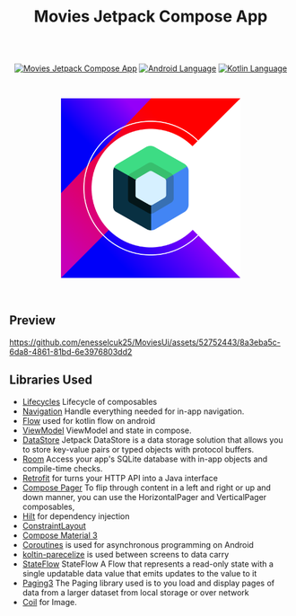<h1 align="center">Movies Jetpack Compose App</h1></br>

<br>

<p align="center">
  <a href="#"><img alt="Movies Jetpack Compose App"  src="https://badgen.net/badge/Apps/58?icon=https://raw.githubusercontent.com/androiddevnotes/awesome-jetpack-compose-android   apps/master/assets/count.svg&color=0984e3"/></a>
  <a href="#"><img alt="Android Language" src="https://badgen.net/badge/OS/Android?icon=https://raw.githubusercontent.com/androiddevnotes/awesome-jetpack-compose-android-apps/master/asserts/android.svg&color=3ddc84"/></a>
  <a href="#"><img alt="Kotlin Language" src="https://badgen.net/badge/language/Kotlin?icon=https://raw.githubusercontent.com/androiddevnotes/awesome-jetpack-compose-android-apps/master/asserts/kotlin.svg&color=f18e33"/></a>

</p>

<br>
<p align="center">
<img width="320px" src="asserts/jetpack_compose_androiddevnotes.png" alt="jetpack compose androiddevnotes logo"></img>
</p><br>


Preview
-------------------------
https://github.com/enesselcuk25/MoviesUi/assets/52752443/8a3eba5c-6da8-4861-81bd-6e3976803dd2

Libraries Used
--------------
  * [Lifecycles][3] Lifecycle of composables
  * [Navigation][4] Handle everything needed for in-app navigation.
  * [Flow][5] used for kotlin flow on android 
  * [ViewModel][6] ViewModel and state in compose.
  * [DataStore][7] Jetpack DataStore is a data storage solution that allows you to store key-value pairs or typed objects with protocol buffers.
  * [Room][8] Access your app's SQLite database with in-app objects and compile-time checks.
  * [Retrofit][9] for turns your HTTP API into a Java interface
  * [Compose Pager][10] To flip through content in a left and right or up and down manner,  you can use the HorizontalPager and VerticalPager composables, 
  * [Hilt][11] for dependency injection
  * [ConstraintLayout][13]
  * [Compose Material 3][14]
  * [Coroutines][16] is used for asynchronous programming on Android
  * [koltin-parecelize][17] is used between screens to data carry 
  * [StateFlow][18] StateFlow A Flow that represents a read-only state with a single updatable data value that emits updates to the value to it
  * [Paging3][21] The Paging library used is to you load and display pages of data from a larger dataset from local storage or over network
  * [Coil][22] for Image.


    
[3]: https://developer.android.com/jetpack/compose/lifecycle
[4]: https://developer.android.com/jetpack/compose/navigation
[5]: https://developer.android.com/kotlin/flow
[6]: https://developer.android.com/topic/libraries/architecture/viewmodel
[7]: https://developer.android.com/topic/libraries/architecture/datastore
[8]: https://developer.android.com/training/data-storage/room
[9]: https://square.github.io/retrofit/
[10]: https://developer.android.com/jetpack/compose/layouts/pager
[11]: https://developer.android.com/training/dependency-injection/hilt-android
[12]: https://github.com/airbnb/lottie-android
[13]: https://developer.android.com/jetpack/compose/layouts/constraintlayout
[14]: https://developer.android.com/jetpack/androidx/releases/compose-material3
[15]: https://developer.android.com/topic/architecture
[16]: https://developer.android.com/kotlin/coroutines
[17]: https://developer.android.com/kotlin/parcelize
[18]: https://developer.android.com/kotlin/flow/stateflow-and-sharedflow
[19]: https://developer.android.com/topic/libraries/architecture/datastore?gclid=CjwKCAjw9NeXBhAMEiwAbaY4liy2YHqQkrxCEEXe3Cq1ZBmkYnQK6q7Zs5C5juMPBLgguRXqPNn0pRoCTPYQAvD_BwE&gclsrc=aw.ds
[20]: https://developer.android.com/topic/libraries/architecture/livedata
[21]: https://github.com/PierfrancescoSoffritti/android-youtube-player
[22]: https://coil-kt.github.io/coil/compose/
